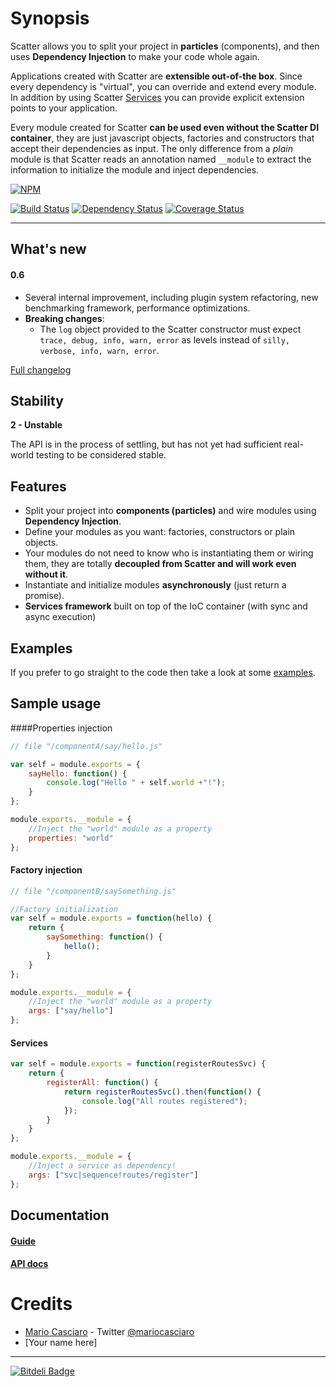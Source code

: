 Synopsis
======

Scatter allows you to split your project in **particles** (components), and then uses **Dependency Injection** to make your code whole again.

Applications created with Scatter are **extensible out-of-the box**. Since every dependency is "virtual", you can override and extend every module. In addition by using Scatter [Services](#services) you can provide explicit extension points to your application.

Every module created for Scatter **can be used even without the Scatter DI container**, they are just javascript objects, factories and constructors that accept their dependencies as input. The only difference from a *plain* module is that Scatter reads an annotation named `__module` to extract the information to initialize the module and inject dependencies.

[![NPM](https://nodei.co/npm/scatter.png?downloads=true)](https://nodei.co/npm/scatter/)

[![Build Status](https://travis-ci.org/mariocasciaro/scatter.png)](https://travis-ci.org/mariocasciaro/scatter) [![Dependency Status](https://david-dm.org/mariocasciaro/scatter.png)](https://david-dm.org/mariocasciaro/scatter) [![Coverage Status](https://coveralls.io/repos/mariocasciaro/scatter/badge.png)](https://coveralls.io/r/mariocasciaro/scatter)

-----

## What's new

#### 0.6

* Several internal improvement, including plugin system refactoring, new benchmarking framework, performance optimizations.
* **Breaking changes**:
  * The `log` object provided to the Scatter constructor must expect `trace, debug, info, warn, error` as levels instead of `silly, verbose, info, warn, error`.

[Full changelog](https://github.com/mariocasciaro/scatter/blob/master/CHANGES.md)

## Stability

**2 - Unstable**

The API is in the process of settling, but has not yet had
sufficient real-world testing to be considered stable.


## Features

- Split your project into **components (particles)** and wire  modules using **Dependency Injection**.
- Define your modules as you want: factories, constructors or plain objects. 
- Your modules do not need to know who is instantiating them or wiring them, they are totally **decoupled from Scatter and will work even without it**.
- Instantiate and initialize modules **asynchronously** (just return a promise).
- **Services framework** built on top of the IoC container (with sync and async execution)

## Examples

If you prefer to go straight to the code then take a look at some [examples](https://github.com/mariocasciaro/scatter/tree/master/examples).

## Sample usage

####Properties injection

```javascript
// file "/componentA/say/hello.js"

var self = module.exports = {
    sayHello: function() {
        console.log("Hello " + self.world +"!");
    }
};

module.exports.__module = {
    //Inject the "world" module as a property
    properties: "world"
};
```

#### Factory injection

```javascript
// file "/componentB/saySomething.js"

//Factory initialization
var self = module.exports = function(hello) {
    return {
        saySomething: function() {
            hello();
        }
    }
};

module.exports.__module = {
    //Inject the "world" module as a property
    args: ["say/hello"]
};
```
#### Services
```javascript
var self = module.exports = function(registerRoutesSvc) {
    return {
        registerAll: function() {
            return registerRoutesSvc().then(function() {
                console.log("All routes registered");
            });
        }
    }
};

module.exports.__module = {
    //Inject a service as dependency!
    args: ["svc|sequence!routes/register"]
};
```

## Documentation

#### [Guide](https://github.com/mariocasciaro/scatter/wiki/Guide)
#### [API docs](https://github.com/mariocasciaro/scatter/wiki/API-Documentation)

# Credits

* [Mario Casciaro](https://github.com/mariocasciaro) - Twitter [@mariocasciaro](https://twitter.com/mariocasciaro)
* [Your name here]

-----

[![Bitdeli Badge](https://d2weczhvl823v0.cloudfront.net/mariocasciaro/scatter/trend.png)](https://bitdeli.com/free "Bitdeli Badge")
